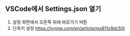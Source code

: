 ## VSCode에서 Settings.json 열기

1. 설정 화면에서 오른쪽 위에 바로가기 버튼 
2. 단축키 설정 https://lynmp.com/en/article/ms811c9dc50j